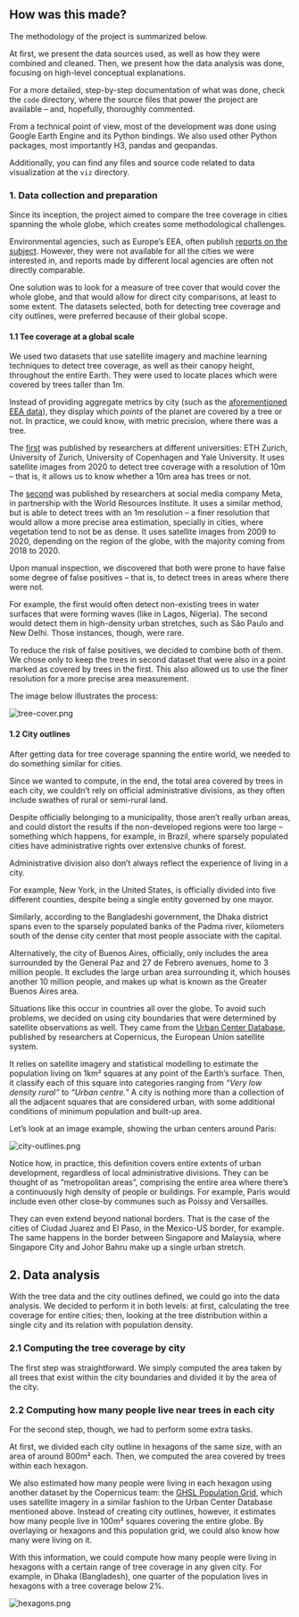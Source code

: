 ## How was this made?

The methodology of the project is summarized below. 

At first, we present the data sources used, as well as how they were combined and cleaned. Then, we present how the data analysis was done, focusing on high-level conceptual explanations. 

For a more detailed, step-by-step documentation of what was done, check the `code` directory, where the source files that power the project are available – and, hopefully, thoroughly commented.

From a technical point of view, most of the development was done using Google Earth Engine and its Python bindings. We also used other Python packages, most importantly H3, pandas and geopandas.

Additionally, you can find any files and source code related to data visualization at the `viz` directory.

### 1. Data collection and preparation

Since its inception, the project aimed to compare the tree coverage in cities spanning the whole globe, which creates some methodological challenges. 

Environmental agencies, such as Europe’s EEA, often publish [reports on the subject](https://www.eea.europa.eu/data-and-maps/dashboards/urban-tree-cover). However, they were not available for all the cities we were interested in, and reports made by different local agencies are often not directly comparable.

One solution was to look for a measure of tree cover that would cover the whole globe, and that would allow for direct city comparisons, at least to some extent. The datasets selected, both for detecting tree coverage and city outlines, were preferred because of their global scope.

#### 1.1 Tee coverage at a global scale

We used two datasets that use satellite imagery and machine learning techniques to detect tree coverage, as well as their canopy height, throughout the entire Earth. They were used to locate places which were covered by trees taller than 1m.

Instead of providing aggregate metrics by city (such as the [aforementioned EEA data](https://www.eea.europa.eu/data-and-maps/dashboards/urban-tree-cover)), they display which *points* of the planet are covered by a tree or not. In practice, we could know, with metric precision, where there was a tree.

The [first](https://langnico.github.io/globalcanopyheight/) was published by researchers at different universities: ETH Zurich, University of Zurich, University of Copenhagen and Yale University. It uses satellite images from 2020 to detect tree coverage with a resolution of 10m – that is, it allows us to know whether a 10m area has trees or not.

The [second](https://sustainability.atmeta.com/blog/2024/04/22/using-artificial-intelligence-to-map-the-earths-forests/) was published by researchers at social media company Meta, in partnership with the World Resources Institute. It uses a similar method, but is able to detect trees with an 1m resolution – a finer resolution that would allow a more precise area estimation, specially in cities, where vegetation tend to not be as dense. It uses satellite images from 2009 to 2020, depending on the region of the globe, with the majority coming from 2018 to 2020.

Upon manual inspection, we discovered that both were prone to have false some degree of false positives – that is, to detect trees in areas where there were not. 

For example, the first would often detect non-existing trees in water surfaces that were forming waves (like in Lagos, Nigeria). The second would detect them in high-density urban stretches, such as São Paulo and New Delhi. Those instances, though, were rare.

To reduce the risk of false positives, we decided to combine both of them. We chose only to keep the trees in second dataset that were also in a point marked as covered by trees in the first. This also allowed us to use the finer resolution for a more precise area measurement.

The image below illustrates the process:

![tree-cover.png](./readme-images/tree-cover.png)

#### 1.2 City outlines

After getting data for tree coverage spanning the entire world, we needed to do something similar for cities.

Since we wanted to compute, in the end, the total area covered by trees in each city, we couldn’t rely on official administrative divisions, as they often include swathes of rural or semi-rural land. 

Despite officially belonging to a municipality, those aren’t really urban areas, and could distort the results if the non-developed regions were too large – something which happens, for example, in Brazil, where sparsely populated cities have administrative rights over extensive chunks of forest.

Administrative division also don’t always reflect the experience of living in a city. 

For example, New York, in the United States, is officially divided into five different counties, despite being a single entity governed by one mayor. 

Similarly, according to the Bangladeshi government, the Dhaka district spans even to the sparsely populated banks of the Padma river, kilometers south of the dense city center that most people associate with the capital.

Alternatively, the city of Buenos Aires, officially, only includes the area surrounded by the General Paz and 27 de Febrero avenues, home to 3 million people. It excludes the large urban area surrounding it, which houses another 10 million people, and makes up what is known as the Greater Buenos Aires area.

Situations like this occur in countries all over the globe. To avoid such problems, we decided on using city boundaries that were determined by satellite observations as well. They came from the [Urban Center Database](https://www.nature.com/articles/s41597-023-02691-1), published by researchers at Copernicus, the European Union satellite system. 

It relies on satellite imagery and statistical modelling to estimate the population living on 1km² squares at any point of the Earth’s surface. Then, it classify each of this square into categories ranging from *“Very low density rural”* to *“Urban centre.”* A city is nothing more than a collection of all the adjacent squares that are considered urban, with some additional conditions of minimum population and built-up area.

Let’s look at an image example, showing the urban centers around Paris:

![city-outlines.png](./readme-images/city-outlines.png)


Notice how, in practice, this definition covers entire extents of urban development, regardless of local administrative divisions. They can be thought of as “metropolitan areas”,  comprising the entire area where there’s a continuously high density of people or buildings. For example, Paris would include even other close-by communes such as Poissy and Versailles.

They can even extend beyond national borders. That is the case of the cities of Ciudad Juarez and El Paso, in the Mexico-US border, for example. The same happens in the border between Singapore and Malaysia, where Singapore City and Johor Bahru make up a single urban stretch.

## 2. Data analysis

With the tree data and the city outlines defined, we could go into the data analysis. We decided to perform it in both levels: at first, calculating the tree coverage for entire cities; then, looking at the tree distribution within a single city and its relation with population density.

### 2.1 Computing the tree coverage by city

The first step was straightforward. We simply computed the area taken by all trees that exist within the city boundaries and divided it by the area of the city.

### 2.2 Computing how many people live near trees in each city

For the second step, though, we had to perform some extra tasks.

At first, we divided each city outline in hexagons of the same size, with an area of around 800m² each. Then, we computed the area covered by trees within each hexagon.

We also estimated how many people were living in each hexagon using another dataset by the Copernicus team: the [GHSL Population Grid](https://human-settlement.emergency.copernicus.eu/download.php?ds=pop), which uses satellite imagery in a similar fashion to the Urban Center Database mentioned above. Instead of creating city outlines, however, it estimates how many people live in 100m² squares covering the entire globe. By overlaying or hexagons and this population grid, we could also know how many were living on it.

With this information, we could compute how many people were living in hexagons with a certain range of tree coverage in any given city. For example, in Dhaka (Bangladesh), one quarter of the population lives in hexagons with a tree coverage below 2%.

![hexagons.png](./readme-images/hexagon.png)
